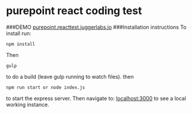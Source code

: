 # purepoint react coding test
###DEMO
[purepoint.reacttest.juggerlabs.io](http://purepoint.reacttest.juggerlabs.io)
###Installation instructions
To install run:
```
npm install
```
Then
```
gulp
```
to do a build (leave gulp running to watch files).
then
```
npm run start or node index.js
```
to start the express server. Then navigate to: [localhost:3000](http://localhost:3000)
to see a local working instance.
